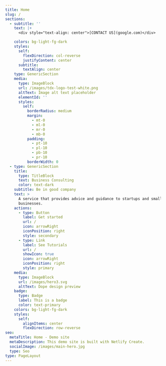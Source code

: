 ```yaml
---
title: Home
slug: /
sections:
  - subtitle: ''
    text: |+
      <div style="text-align: center">[CONTACT US](google.com)</div>

    colors: bg-light-fg-dark
    styles:
      self:
        flexDirection: col-reverse
        justifyContent: center
      subtitle:
        textAlign: center
    type: GenericSection
    media:
      type: ImageBlock
      url: /images/tdx-logo-test-white.png
      altText: Image alt text placeholder
      elementId: ''
      styles:
        self:
          borderRadius: medium
          margin:
            - mt-0
            - ml-0
            - mr-0
            - mb-0
          padding:
            - pt-10
            - pl-10
            - pb-10
            - pr-10
          borderWidth: 0
  - type: GenericSection
    title:
      type: TitleBlock
      text: Business Consulting
      color: text-dark
    subtitle: Be in good company
    text: >
      A service that provides advice and guidance to startups and small
      businesses.
    actions:
      - type: Button
        label: Get started
        url: /
        icon: arrowRight
        iconPosition: right
        style: secondary
      - type: Link
        label: See Tutorials
        url: /
        showIcon: true
        icon: arrowRight
        iconPosition: right
        style: primary
    media:
      type: ImageBlock
      url: /images/hero3.svg
      altText: Dope design preview
    badge:
      type: Badge
      label: This is a badge
      color: text-primary
    colors: bg-light-fg-dark
    styles:
      self:
        alignItems: center
        flexDirection: row-reverse
seo:
  metaTitle: Home - Demo site
  metaDescription: This demo site is built with Netlify Create.
  socialImage: /images/main-hero.jpg
  type: Seo
type: PageLayout
---
```

